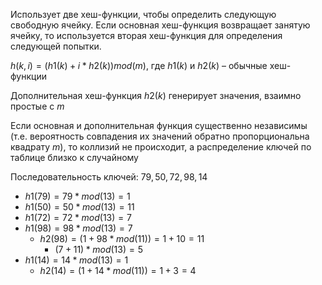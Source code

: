 Использует две хеш-функции, чтобы определить следующую свободную ячейку. Если основная хеш-функция возвращает занятую ячейку, то используется вторая хеш-функция для определения следующей попытки.

$h(k, i) = (h1(k) + i*h2(k))mod(m)$, где $h1(k)$ и $h2(k)$ – обычные хеш-функции

Дополнительная хеш-функция $h2(k)$ генерирует значения, взаимно простые с $m$

Если основная и дополнительная функция  существенно независимы  (т.е. вероятность совпадения их значений обратно пропорциональна квадрату $m$), то коллизий не происходит, а распределение ключей по таблице близко к случайному

Последовательность ключей: $79, 50, 72, 98, 14$
- $h1(79) = 79*mod(13) =  1$
- $h1(50) = 50*mod(13) =  11$
- $h1(72) = 72*mod(13) =  7$
- $h1(98) = 98*mod(13) =  7$
	- $h2(98) = (1 + 98*mod(11)) = 1+10 =  11$
		- $(7+11)*mod(13) =  5$
- $h1(14) = 14*mod(13) =  1$
	- $h2(14) = (1 + 14*mod(11)) = 1+ 3 =  4$